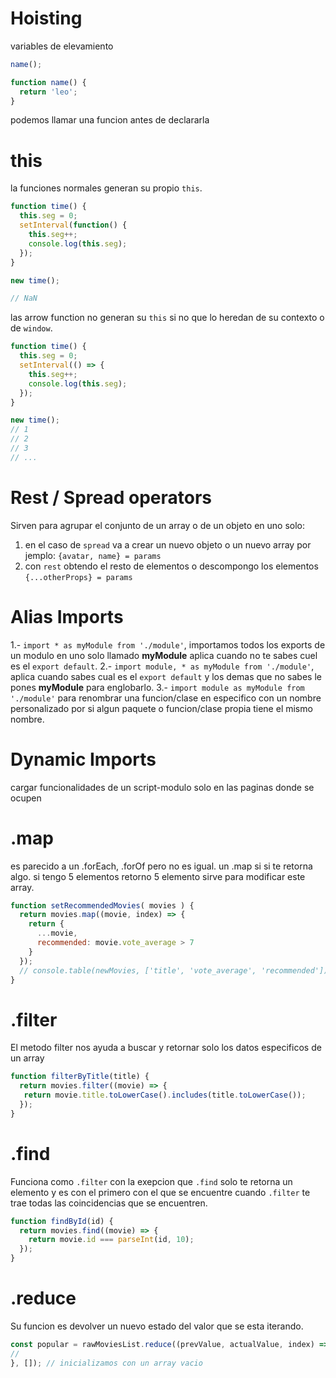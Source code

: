 # Hoisting

variables de elevamiento

```js
name();

function name() {
  return 'leo';
}
```
podemos llamar una funcion antes de declararla

# this

la funciones normales generan su propio `this`. 

```js
function time() {
  this.seg = 0;
  setInterval(function() {
    this.seg++;
    console.log(this.seg);
  });
}

new time();

// NaN
```

las arrow function no generan su `this` si no que lo heredan de su
contexto o de `window`.

```js
function time() {
  this.seg = 0;
  setInterval(() => {
    this.seg++;
    console.log(this.seg);
  });
}

new time();
// 1
// 2
// 3
// ...
```

# Rest / Spread operators

Sirven para agrupar el conjunto de un array o de un objeto en uno solo:

1. en el caso de `spread` va a crear un nuevo objeto o un nuevo array por jemplo: `{avatar, name} = params`
2. con `rest` obtendo el resto de elementos o descompongo los elementos `{...otherProps} = params`

# Alias Imports

1.- `import * as myModule from './module'`, importamos todos los exports de un modulo en uno solo llamado **myModule** aplica cuando no te sabes cuel es el `export default`.
2.- `import module, * as myModule from './module'`, aplica cuando sabes cual es el `export default` y los demas que no sabes le pones **myModule** para englobarlo.
3.- `import module as myModule from './module'` para renombrar una funcion/clase en especifico con un nombre personalizado por si algun paquete o funcion/clase propia tiene el mismo nombre.

# Dynamic Imports

cargar funcionalidades de un script-modulo solo en las paginas donde se ocupen

# .map

es parecido a un .forEach, .forOf pero no es igual. un .map si si te retorna algo. si tengo 5 elementos retorno 5 elemento sirve para modificar este array.

```js
function setRecommendedMovies( movies ) {
  return movies.map((movie, index) => {
    return {
      ...movie,
      recommended: movie.vote_average > 7
    }
  });
  // console.table(newMovies, ['title', 'vote_average', 'recommended']);
}
```

# .filter

El metodo filter nos ayuda a buscar y retornar solo los datos especificos de un array

```js
function filterByTitle(title) {
  return movies.filter((movie) => {
   return movie.title.toLowerCase().includes(title.toLowerCase());
  });
}
```

# .find

Funciona como `.filter` con la exepcion que `.find` solo te retorna un elemento y es con el primero con el que se encuentre cuando `.filter` te trae todas las coincidencias que se encuentren.

```js
function findById(id) {
  return movies.find((movie) => {
    return movie.id === parseInt(id, 10);
  });
}
```

# .reduce

Su funcion es devolver un nuevo estado del valor que se esta iterando.

```js
const popular = rawMoviesList.reduce((prevValue, actualValue, index) => {
// 
}, []); // inicializamos con un array vacio
```